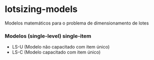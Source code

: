 # lotsizing-models
Modelos matemáticos para o problema de dimensionamento de lotes

### Modelos (single-level) single-item

- LS-U (Modelo não capacitado com item único)
- LS-C (Modelo capacitado com item único)
